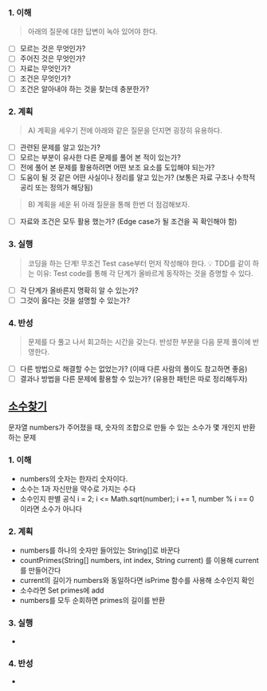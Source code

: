 ### 1. 이해
> 아래의 질문에 대한 답변이 녹아 있어야 한다.

- [ ] 모르는 것은 무엇인가?
- [ ] 주어진 것은 무엇인가?
- [ ] 자료는 무엇인가?
- [ ] 조건은 무엇인가?
- [ ] 조건은 알아내야 하는 것을 찾는데 충분한가?

### 2. 계획
> A) 계획을 세우기 전에 아래와 같은 질문을 던지면 굉장히 유용하다.

- [ ] 관련된 문제를 알고 있는가?
- [ ] 모르는 부분이 유사한 다른 문제를 풀어 본 적이 있는가?
- [ ] 전에 풀어 본 문제를 활용하려면 어떤 보조 요소를 도입해야 되는가?
- [ ] 도움이 될 것 같은 어떤 사실이나 정리를 알고 있는가? (보통은 자료 구조나 수학적 공리 또는 정의가 해당됨)

> B) 계획을 세운 뒤 아래 질문을 통해 한번 더 점검해보자.

- [ ] 자료와 조건은 모두 활용 했는가? (Edge case가 될 조건을 꼭 확인해야 함)

### 3. 실행
> 코딩을 하는 단계! 무조건 Test case부터 먼저 작성해야 한다.
💡 TDD를 같이 하는 이유: Test code를 통해 각 단계가 올바르게 동작하는 것을 증명할 수 있다.

- [ ] 각 단계가 올바른지 명확히 알 수 있는가?
- [ ] 그것이 옳다는 것을 설명할 수 있는가?

### 4. 반성
> 문제를 다 풀고 나서 회고하는 시간을 갖는다. 반성한 부분을 다음 문제 풀이에 반영한다.

- [ ] 다른 방법으로 해결할 수는 없었는가? (이때 다른 사람의 풀이도 참고하면 좋음)
- [ ] 결과나 방법을 다른 문제에 활용할 수 있는가? (유용한 패턴은 따로 정리해두자)

## [소수찾기](https://school.programmers.co.kr/learn/courses/30/lessons/42839)
문자열 numbers가 주어졌을 때, 숫자의 조합으로 만들 수 있는 소수가 몇 개인지 반환하는 문제

### 1. 이해
- numbers의 숫자는 한자리 숫자이다. 
- 소수는 1과 자신만을 약수로 가지는 수다 
- 소수인지 판별 공식 i = 2; i <= Math.sqrt(number); i += 1, number % i == 0 이라면 소수가 아니다 

### 2. 계획
- numbers를 하나의 숫자만 들어있는 String[]로 바꾼다 
- countPrimes(String[] numbers, int index, String current) 를 이용해 current를 만들어간다 
- current의 길이가 numbers와 동일하다면 isPrime 함수를 사용해 소수인지 확인 
- 소수라면 Set<Integer> primes에 add
- numbers를 모두 순회하면 primes의 길이를 반환 

### 3. 실행
- 

### 4. 반성
-
